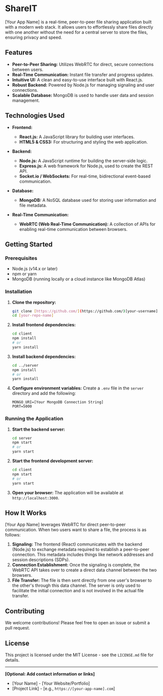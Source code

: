 # ShareIT

[Your App Name] is a real-time, peer-to-peer file sharing application built with a modern web stack. It allows users to effortlessly share files directly with one another without the need for a central server to store the files, ensuring privacy and speed.

## Features

- **Peer-to-Peer Sharing:** Utilizes WebRTC for direct, secure connections between users.
- **Real-Time Communication:** Instant file transfer and progress updates.
- **Intuitive UI:** A clean and easy-to-use interface built with React.js.
- **Robust Backend:** Powered by Node.js for managing signaling and user connections.
- **Scalable Database:** MongoDB is used to handle user data and session management.

## Technologies Used

- **Frontend:**
  - **React.js:** A JavaScript library for building user interfaces.
  - **HTML5 & CSS3:** For structuring and styling the web application.

- **Backend:**
  - **Node.js:** A JavaScript runtime for building the server-side logic.
  - **Express.js:** A web framework for Node.js, used to create the REST API.
  - **Socket.io / WebSockets:** For real-time, bidirectional event-based communication.

- **Database:**
  - **MongoDB:** A NoSQL database used for storing user information and file metadata.

- **Real-Time Communication:**
  - **WebRTC (Web Real-Time Communication):** A collection of APIs for enabling real-time communication between browsers.

## Getting Started

### Prerequisites

- Node.js (v14.x or later)
- npm or yarn
- MongoDB (running locally or a cloud instance like MongoDB Atlas)

### Installation

1.  **Clone the repository:**
    ```bash
    git clone [https://github.com/](https://github.com/)[your-username]/[your-repo-name].git
    cd [your-repo-name]
    ```

2.  **Install frontend dependencies:**
    ```bash
    cd client
    npm install
    # or
    yarn install
    ```

3.  **Install backend dependencies:**
    ```bash
    cd ../server
    npm install
    # or
    yarn install
    ```

4.  **Configure environment variables:**
    Create a `.env` file in the `server` directory and add the following:
    ```
    MONGO_URI=[Your MongoDB Connection String]
    PORT=5000
    ```

### Running the Application

1.  **Start the backend server:**
    ```bash
    cd server
    npm start
    # or
    yarn start
    ```

2.  **Start the frontend development server:**
    ```bash
    cd client
    npm start
    # or
    yarn start
    ```

3.  **Open your browser:**
    The application will be available at `http://localhost:3000`.

## How It Works

[Your App Name] leverages WebRTC for direct peer-to-peer communication. When two users want to share a file, the process is as follows:

1.  **Signaling:** The frontend (React) communicates with the backend (Node.js) to exchange metadata required to establish a peer-to-peer connection. This metadata includes things like network addresses and session descriptions (SDPs).
2.  **Connection Establishment:** Once the signaling is complete, the WebRTC API takes over to create a direct data channel between the two browsers.
3.  **File Transfer:** The file is then sent directly from one user's browser to the other's through this data channel. The server is only used to facilitate the initial connection and is not involved in the actual file transfer.

## Contributing

We welcome contributions! Please feel free to open an issue or submit a pull request.

## License

This project is licensed under the MIT License - see the `LICENSE.md` file for details.

---

**[Optional: Add contact information or links]**
- [Your Name] - [Your Website/Portfolio]
- [Project Link] - [e.g., `https://[your-app-name].com`]
